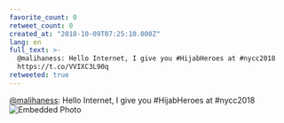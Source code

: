 ```yaml
---
favorite_count: 0
retweet_count: 0
created_at: "2018-10-09T07:25:10.000Z"
lang: en
full_text: >-
  @malihaness: Hello Internet, I give you #HijabHeroes at #nycc2018
  https://t.co/VVIXC3L90q
retweeted: true
---
```


[@malihaness](https://twitter.com/malihaness): Hello Internet, I give you
#HijabHeroes at #nycc2018
![Embedded Photo](https://twitter-media-coderbyheart.s3.eu-north-1.amazonaws.com/1049561391521259520-Do4kIhfUUAAr2eo.jpg)
